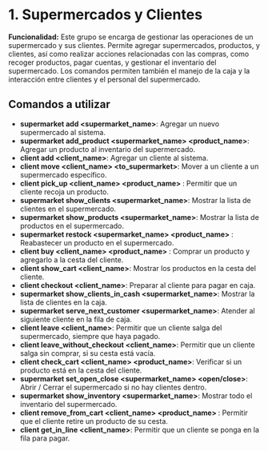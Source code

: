 # 1. Supermercados y Clientes

**Funcionalidad:** Este grupo se encarga de gestionar las operaciones de un supermercado y sus clientes. Permite agregar supermercados, productos, y clientes, así como realizar acciones relacionadas con las compras, como recoger productos, pagar cuentas, y gestionar el inventario del supermercado. Los comandos permiten también el manejo de la caja y la interacción entre clientes y el personal del supermercado.

## Comandos a utilizar

- **supermarket add <supermarket_name>**: Agregar un nuevo supermercado al sistema.
- **supermarket add_product <supermarket_name> <product_name>**: Agregar un producto al inventario del supermercado.
- **client add <client_name>**: Agregar un cliente al sistema.
- **client move <client_name> <to_supermarket>**: Mover a un cliente a un supermercado específico.
- **client pick_up <client_name> <product_name> <ins><quantity></ins>**: Permitir que un cliente recoja un producto.
- **supermarket show_clients <supermarket_name>**: Mostrar la lista de clientes en el supermercado.
- **supermarket show_products <supermarket_name>**: Mostrar la lista de productos en el supermercado.
- **supermarket restock <supermarket_name> <product_name> <amount>**: Reabastecer un producto en el supermercado.
- **client buy <client_name> <product_name> <ins><quantity></ins>**: Comprar un producto y agregarlo a la cesta del cliente.
- **client show_cart <client_name>**: Mostrar los productos en la cesta del cliente.
- **client checkout <client_name>**: Preparar al cliente para pagar en caja.
- **supermarket show_clients_in_cash <supermarket_name>**: Mostrar la lista de clientes en la caja.
- **supermarket serve_next_customer <supermarket_name>**: Atender al siguiente cliente en la fila de caja.
- **client leave <client_name>**: Permitir que un cliente salga del supermercado, siempre que haya pagado.
- **client leave_without_checkout <client_name>**: Permitir que un cliente salga sin comprar, si su cesta está vacía.
- **client check_cart <client_name> <product_name>**: Verificar si un producto está en la cesta del cliente.
- **supermarket set_open_close <supermarket_name> <open/close>**: Abrir / Cerrar el supermercado si no hay clientes dentro.
- **supermarket show_inventory <supermarket_name>**: Mostrar todo el inventario del supermercado.
- **client remove_from_cart <client_name> <product_name> <ins><quantity></ins>**: Permitir que el cliente retire un producto de su cesta.
- **client get_in_line <client_name>**: Permitir que un cliente se ponga en la fila para pagar.


